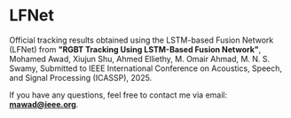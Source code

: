 # LFNet
Official tracking results obtained using the LSTM-based Fusion Network (LFNet) from **"RGBT Tracking Using LSTM-Based Fusion Network"**, Mohamed Awad, Xiujun Shu, Ahmed Elliethy, M. Omair Ahmad, M. N. S. Swamy, Submitted to IEEE International Conference on Acoustics, Speech, and Signal Processing (ICASSP), 2025.

If you have any questions, feel free to contact me via email: **mawad@ieee.org**.
